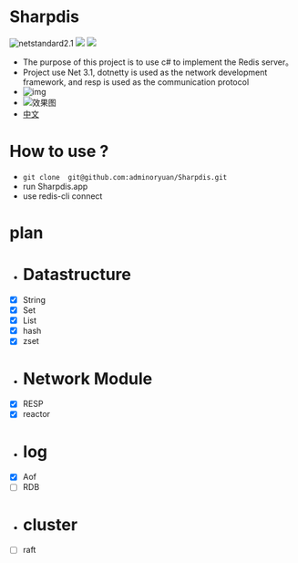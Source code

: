 # Sharpdis
![netstandard2.1](https://img.shields.io/badge/netstandard-2.1-blue)
![](https://img.shields.io/badge/mit-Passing-green)
![](https://img.shields.io/badge/c%23-9.0-green)
- The purpose of this project is to use c# to implement the Redis server。
- Project use Net 3.1, dotnetty is used as the network development framework, and resp is used as the communication protocol
- ![img](https://gitee.com/zhang-haoww/cartographic-bed/blob/master/a.png)
- ![效果图](https://gitee.com/zhang-haoww/cartographic-bed/blob/master/server.png) 
- [中文](https://github.com/adminoryuan/Sharpdis/blob/master/README_CN.md)
 # How to use ? 
- ``` git clone  git@github.com:adminoryuan/Sharpdis.git ```
- run Sharpdis.app 
- use redis-cli connect

# plan
 - # Datastructure
 - [x] String
 - [x] Set
 - [x] List
 - [x] hash
 - [x] zset
 - # Network Module
 - [x] RESP 
 - [x] reactor
 - # log
 - [x] Aof
 - [ ] RDB
- # cluster
-  [ ] raft 

